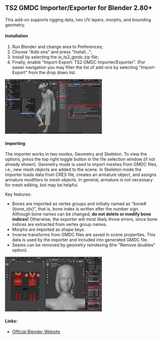 ## TS2 GMDC Importer/Exporter for Blender 2.80+

This add-on supports rigging data, two UV layers, morphs, and bounding geometry.

#### Installation
1. Run Blender and change area to Preferences;
2. Choose "Add-ons" and press "Install...";
3. Install by selecting the io\_ts2\_gmdc.zip file;
4. Finally, enable "Import-Export: TS2 GMDC Importer/Exporter". (For easier navigation you may filter the list of add-ons by selecting "Import-Export" from the drop down list.

[![Screenshot](images/thumb_install.png "Installation")](images/install.png)

#### Importing
The importer works in two modes, Geometry and Skeleton.
To view the options, press the top right toggle button in the file selection window (if not already shown).
Geometry mode is used to import meshes from GMDC files, i.e., new mesh objects are added to the scene.
In Skeleton mode the importer loads data from CRES file, creates an armature object, and assigns armature modifiers to mesh objects.
In general, armature is not necessary for mesh editing, but may be helpful.

Key features:
* Bones are imported as vertex groups and initially named as "bone#{bone\_idx}", that is, bone index is written after the number sign. Although bone names can be changed, **do not delete or modify bone indices!** Otherwise, the exporter will most likely throw errors, since bone indices are extracted from vertex group names.
* Morphs are imported as shape keys.
* Inverse transforms from GMDC files are saved in scene properties. This data is used by the exporter and included into generated GMDC file.
* Seams can be removed by geometry reindexing (the "Remove doubles" option).

[![Screenshot](images/thumb_image3.png "Screenshot")](images/image3.png)

#### Links:
* [Official Blender Website](https://www.blender.org/)

